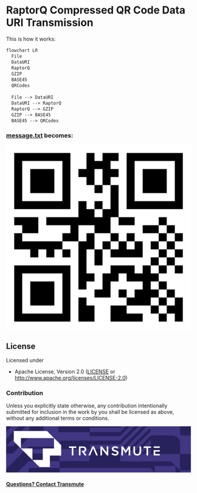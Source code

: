 # RaptorQ Compressed QR Code Data URI Transmission

This is how it works:

```mermaid
flowchart LR
  File
  DataURI
  RaptorQ
  GZIP
  BASE45
  QRCodes

  File --> DataURI
  DataURI --> RaptorQ
  RaptorQ --> GZIP
  GZIP --> BASE45
  BASE45 --> QRCodes
```

### [message.txt](message.txt) becomes:

<img src="./message.gif" />

## License

Licensed under

 * Apache License, Version 2.0 ([LICENSE](LICENSE) or http://www.apache.org/licenses/LICENSE-2.0)

### Contribution

Unless you explicitly state otherwise, any contribution intentionally submitted
for inclusion in the work by you shall be licensed as above, without any
additional terms or conditions.

<img src="./banner.png" />

#### [Questions? Contact Transmute](https://transmute.typeform.com/to/RshfIw?typeform-source=transmute.codes)


